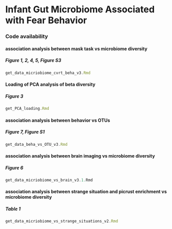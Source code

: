 # Infant Gut Microbiome Associated with Fear Behavior


### Code availability




#### association analysis between mask task vs microbiome diversity
##### Figure 1, 2, 4, 5, Figure S3
``` js
get_data_micriobiome_cvrt_beha_v3.Rmd
```

#### Loading of PCA analysis of beta diversity
##### Figure 3
``` js
get_PCA_loading.Rmd
```


#### association analysis between behavior vs OTUs
##### Figure 7, Figure S1
``` js
get_data_beha_vs_OTU_v3.Rmd
```

#### association analysis between brain imaging vs microbiome diversity
##### Figure 6
``` js
get_data_micriobiome_vs_brain_v3.1.Rmd
```

#### association analysis between strange situation and picrust enrichment vs microbiome diversity
##### Table 1
``` js
get_data_micriobiome_vs_strange_situations_v2.Rmd
```





